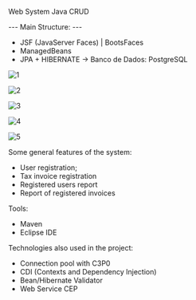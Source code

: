Web System Java CRUD

--- Main Structure: ---
- JSF (JavaServer Faces) | BootsFaces
- ManagedBeans
- JPA + HIBERNATE -> Banco de Dados: PostgreSQL

![1](https://github.com/user-attachments/assets/752f2b4f-6c68-44a0-bc50-dceaea528efc)

![2](https://github.com/user-attachments/assets/20d35fc1-bc29-4f29-94a6-2af83f2ece24)

![3](https://github.com/user-attachments/assets/0b05a15e-4fb5-4135-9f61-ad3a0b14b929)

![4](https://github.com/user-attachments/assets/b9c47946-6f08-4037-8378-696fe6dbe500)

![5](https://github.com/user-attachments/assets/150d1099-3e0b-4d00-b02b-4fc684918c23)

Some general features of the system:
- User registration;
- Tax invoice registration
- Registered users report
- Report of registered invoices

Tools:
- Maven
- Eclipse IDE

Technologies also used in the project:
- Connection pool with C3P0
- CDI (Contexts and Dependency Injection)
- Bean/Hibernate Validator
- Web Service CEP
